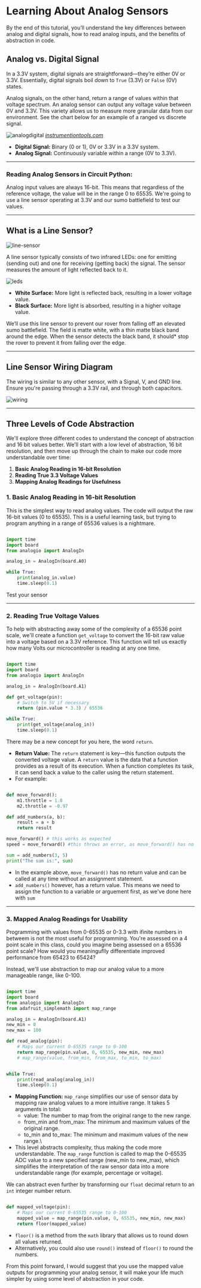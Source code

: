 # Learning About Analog Sensors

By the end of this tutorial, you’ll understand the key differences between analog and digital signals, how to read analog inputs, and the benefits of abstraction in code. 

## Analog vs. Digital Signal

In a 3.3V system, digital signals are straightforward—they’re either 0V or 3.3V. Essentially, digital signals boil down to `True` (3.3V) or `False` (0V) states. 

Analog signals, on the other hand, return a range of values within that voltage spectrum. An analog sensor can output any voltage value between 0V and 3.3V. This variety allows us to measure more granular data from our environment. See the chart below for an example of a ranged vs discrete signal. 

![analogdigital](analog_digital.png)
[*instrumentiontools.com*](https://instrumentationtools.com/wp-content/uploads/2021/04/What-are-Analog-and-Digital-Signals.png)

- **Digital Signal:** Binary (0 or 1), 0V or 3.3V in a 3.3V system.
- **Analog Signal:** Continuously variable within a range (0V to 3.3V).

***

### Reading Analog Sensors in Circuit Python:

Analog input values are always 16-bit. This means that regardless of the reference voltage, the value will be in the range 0 to 65535. We're going to use a line sensor operating at 3.3V and our sumo battlefield to test our values.

---

## What is a Line Sensor?

![line-sensor](line_sensor.jpeg)

A line sensor typically consists of two infrared LEDs: one for emitting (sending out) and one for receiving (getting back) the signal. The sensor measures the amount of light reflected back to it. 

![leds](LEDs.jpeg)

- **White Surface:** More light is reflected back, resulting in a lower voltage value.
- **Black Surface:** More light is absorbed, resulting in a higher voltage value.

We’ll use this line sensor to prevent our rover from falling off an elevated sumo battlefield. The field is matte white, with a thin matte black band around the edge. When the sensor detects the black band, it should* stop the rover to prevent it from falling over the edge.



---

## Line Sensor Wiring Diagram
The wiring is similar to any other sensor, with a Signal, V, and GND line. Ensure you're passing through a 3.3V rail, and through both capacitors. 

![wiring](line_sensor_wiring.png)

---

## Three Levels of Code Abstraction
We'll explore three different codes to understand the concept of abstraction and 16 bit values better. We'll start with a low level of abstraction, 16 bit resolution, and then move up through the chain to make our code more understandable over time:

1. **Basic Analog Reading in 16-bit Resolution**
2. **Reading True 3.3 Voltage Values**
3. **Mapping Analog Readings for Usefulness**



### 1. Basic Analog Reading in 16-bit Resolution

This is the simplest way to read analog values. The code will output the raw 16-bit values (0 to 65535). This is a useful learning task, but trying to program anything in a range of 65536 values is a nightmare. 



```python

import time
import board
from analogio import AnalogIn

analog_in = AnalogIn(board.A0)

while True:
    print(analog_in.value)
    time.sleep(0.1)
```

Test your sensor 

---

### 2. Reading True Voltage Values

To help with abstracting away some of the complexity of a 65536 point scale, we'll create a function `get_voltage` to convert the 16-bit raw value into a voltage based on a 3.3V reference. This function will tell us exactly how many Volts our microcontroller is reading at any one time. 



```python

import time
import board
from analogio import AnalogIn

analog_in = AnalogIn(board.A1)

def get_voltage(pin):
    # Switch to 5V if necessary
    return (pin.value * 3.3) / 65536

while True:
    print(get_voltage(analog_in))
    time.sleep(0.1)

```
There may be a new concept for you here, the word `return`. 
- **Return Value:** The `return` statement is key—this function outputs the converted voltage value. A `return` value is the data that a function provides as a result of its execution. When a function completes its task, it can send back a value to the caller using the return statement. 
- For example:

```python

def move_forward():
    m1.throttle = 1.0
    m2.throttle = -0.97

def add_numbers(a, b):
    result = a + b
    return result

move_forward() # this works as expected
speed = move_forward() #this throws an error, as move_forward() has no return value! 

sum = add_numbers(3, 5)
print("The sum is:", sum)
```

- In the example above, `move_forward()` has no return value and can be called at any time without an assignment statement. 
- `add_numbers()` however, has a return value. This means we need to assign the function to a variable or arguement first, as we've done here with `sum`

---



### 3. Mapped Analog Readings for Usability

Programming with values from 0-65535 or 0-3.3 with ifinite numbers in betweem is not the most useful for programming. You're assessed on a 4 point scale in this class, could you imagine being assessed on a 65536 point scale? How would you meaninguflly differentiate improved performance from 65423 to 65424? 

Instead, we'll use abstraction to map our analog value to a more manageable range, like 0-100.



```python

import time
import board
from analogio import AnalogIn
from adafruit_simplemath import map_range

analog_in = AnalogIn(board.A1)
new_min = 0
new_max = 100

def read_analog(pin):
    # Maps our current 0-65535 range to 0-100
    return map_range(pin.value, 0, 65535, new_min, new_max)
    # map_range(value, from_min, from_max, to_min, to_max)


while True:
    print(read_analog(analog_in))
    time.sleep(0.1)

```
- **Mapping Function:** `map_range` simplifies our use of sensor data by mapping raw analog values to a more intuitive range. It takes 5 arguments in total: 
    - value: The number to map from the original range to the new range.
    - from_min and from_max: The minimum and maximum values of the original range.
    - to_min and to_max: The minimum and maximum values of the new range.\
- This level abstracts complexity, thus making the code more understandable. The `map_range` function is called to map the 0-65535 ADC value to a new specified range (new_min to new_max), which simplifies the interpretation of the raw sensor data into a more understandable range (for example, percentage or voltage).

We can abstract even further by transforming our `float` decimal return to an `int` integer number return. 

```python

def mapped_voltage(pin):
    # Maps our current 0-65535 range to 0-100
    mapped_value = map_range(pin.value, 0, 65535, new_min, new_max)
    return floor(mapped_value)
```

- `floor()` is a method from the `math` library that allows us to round down all values returned. 
- Alternatively, you could also use `round()` instead of `floor()` to round the numbers. 

From this point forward, I would suggest that you use the mapped value outputs for programming your analog sensor, it will make your life much simpler by using some level of abstraction in your code. 
